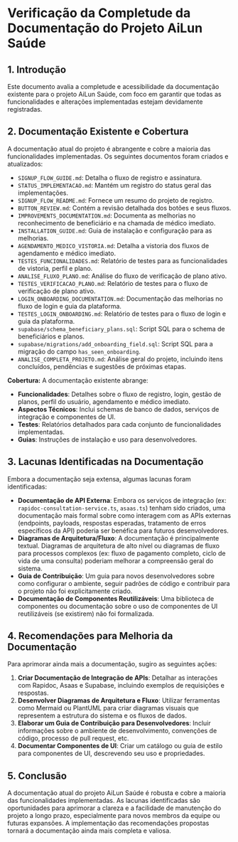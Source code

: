 # Verificação da Completude da Documentação do Projeto AiLun Saúde

## 1. Introdução

Este documento avalia a completude e acessibilidade da documentação existente para o projeto AiLun Saúde, com foco em garantir que todas as funcionalidades e alterações implementadas estejam devidamente registradas.

## 2. Documentação Existente e Cobertura

A documentação atual do projeto é abrangente e cobre a maioria das funcionalidades implementadas. Os seguintes documentos foram criados e atualizados:

*   `SIGNUP_FLOW_GUIDE.md`: Detalha o fluxo de registro e assinatura.
*   `STATUS_IMPLEMENTACAO.md`: Mantém um registro do status geral das implementações.
*   `SIGNUP_FLOW_README.md`: Fornece um resumo do projeto de registro.
*   `BUTTON_REVIEW.md`: Contém a revisão detalhada dos botões e seus fluxos.
*   `IMPROVEMENTS_DOCUMENTATION.md`: Documenta as melhorias no reconhecimento de beneficiário e na chamada de médico imediato.
*   `INSTALLATION_GUIDE.md`: Guia de instalação e configuração para as melhorias.
*   `AGENDAMENTO_MEDICO_VISTORIA.md`: Detalha a vistoria dos fluxos de agendamento e médico imediato.
*   `TESTES_FUNCIONALIDADES.md`: Relatório de testes para as funcionalidades de vistoria, perfil e plano.
*   `ANALISE_FLUXO_PLANO.md`: Análise do fluxo de verificação de plano ativo.
*   `TESTES_VERIFICACAO_PLANO.md`: Relatório de testes para o fluxo de verificação de plano ativo.
*   `LOGIN_ONBOARDING_DOCUMENTATION.md`: Documentação das melhorias no fluxo de login e guia da plataforma.
*   `TESTES_LOGIN_ONBOARDING.md`: Relatório de testes para o fluxo de login e guia da plataforma.
*   `supabase/schema_beneficiary_plans.sql`: Script SQL para o schema de beneficiários e planos.
*   `supabase/migrations/add_onboarding_field.sql`: Script SQL para a migração do campo `has_seen_onboarding`.
*   `ANALISE_COMPLETA_PROJETO.md`: Análise geral do projeto, incluindo itens concluídos, pendências e sugestões de próximas etapas.

**Cobertura:** A documentação existente abrange:

*   **Funcionalidades**: Detalhes sobre o fluxo de registro, login, gestão de planos, perfil do usuário, agendamento e médico imediato.
*   **Aspectos Técnicos**: Inclui schemas de banco de dados, serviços de integração e componentes de UI.
*   **Testes**: Relatórios detalhados para cada conjunto de funcionalidades implementadas.
*   **Guias**: Instruções de instalação e uso para desenvolvedores.

## 3. Lacunas Identificadas na Documentação

Embora a documentação seja extensa, algumas lacunas foram identificadas:

*   **Documentação de API Externa**: Embora os serviços de integração (ex: `rapidoc-consultation-service.ts`, `asaas.ts`) tenham sido criados, uma documentação mais formal sobre como interagem com as APIs externas (endpoints, payloads, respostas esperadas, tratamento de erros específicos da API) poderia ser benéfica para futuros desenvolvedores.
*   **Diagramas de Arquitetura/Fluxo**: A documentação é principalmente textual. Diagramas de arquitetura de alto nível ou diagramas de fluxo para processos complexos (ex: fluxo de pagamento completo, ciclo de vida de uma consulta) poderiam melhorar a compreensão geral do sistema.
*   **Guia de Contribuição**: Um guia para novos desenvolvedores sobre como configurar o ambiente, seguir padrões de código e contribuir para o projeto não foi explicitamente criado.
*   **Documentação de Componentes Reutilizáveis**: Uma biblioteca de componentes ou documentação sobre o uso de componentes de UI reutilizáveis (se existirem) não foi formalizada.

## 4. Recomendações para Melhoria da Documentação

Para aprimorar ainda mais a documentação, sugiro as seguintes ações:

1.  **Criar Documentação de Integração de APIs**: Detalhar as interações com Rapidoc, Asaas e Supabase, incluindo exemplos de requisições e respostas.
2.  **Desenvolver Diagramas de Arquitetura e Fluxo**: Utilizar ferramentas como Mermaid ou PlantUML para criar diagramas visuais que representem a estrutura do sistema e os fluxos de dados.
3.  **Elaborar um Guia de Contribuição para Desenvolvedores**: Incluir informações sobre o ambiente de desenvolvimento, convenções de código, processo de pull request, etc.
4.  **Documentar Componentes de UI**: Criar um catálogo ou guia de estilo para componentes de UI, descrevendo seu uso e propriedades.

## 5. Conclusão

A documentação atual do projeto AiLun Saúde é robusta e cobre a maioria das funcionalidades implementadas. As lacunas identificadas são oportunidades para aprimorar a clareza e a facilidade de manutenção do projeto a longo prazo, especialmente para novos membros da equipe ou futuras expansões. A implementação das recomendações propostas tornará a documentação ainda mais completa e valiosa. 


